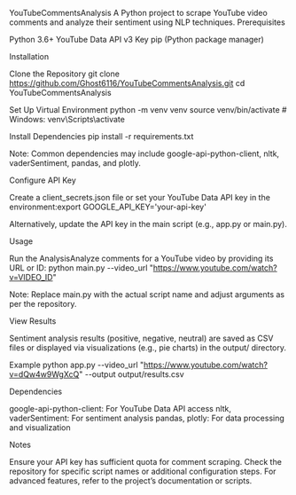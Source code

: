 YouTubeCommentsAnalysis
A Python project to scrape YouTube video comments and analyze their sentiment using NLP techniques.
Prerequisites

Python 3.6+
YouTube Data API v3 Key
pip (Python package manager)

Installation

Clone the Repository
git clone https://github.com/Ghost6116/YouTubeCommentsAnalysis.git
cd YouTubeCommentsAnalysis


Set Up Virtual Environment
python -m venv venv
source venv/bin/activate  # Windows: venv\Scripts\activate


Install Dependencies
pip install -r requirements.txt

Note: Common dependencies may include google-api-python-client, nltk, vaderSentiment, pandas, and plotly.

Configure API Key

Create a client_secrets.json file or set your YouTube Data API key in the environment:export GOOGLE_API_KEY='your-api-key'


Alternatively, update the API key in the main script (e.g., app.py or main.py).



Usage

Run the AnalysisAnalyze comments for a YouTube video by providing its URL or ID:
python main.py --video_url "https://www.youtube.com/watch?v=VIDEO_ID"

Note: Replace main.py with the actual script name and adjust arguments as per the repository.

View Results

Sentiment analysis results (positive, negative, neutral) are saved as CSV files or displayed via visualizations (e.g., pie charts) in the output/ directory.



Example
python app.py --video_url "https://www.youtube.com/watch?v=dQw4w9WgXcQ" --output output/results.csv

Dependencies

google-api-python-client: For YouTube Data API access
nltk, vaderSentiment: For sentiment analysis
pandas, plotly: For data processing and visualization

Notes

Ensure your API key has sufficient quota for comment scraping.
Check the repository for specific script names or additional configuration steps.
For advanced features, refer to the project’s documentation or scripts.

